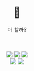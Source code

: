 
<div align="center">
  <div> 
    <h1>🙈</h1>
    <p>머 할까?</p>

  </div>
  <br>
  <br>
  <div>
<!--     <h2>✨ 스택 목록 ✨</h2> -->
    <img src="https://img.shields.io/badge/HTML-E34F26?style=flat-square&logo=HTML5&logoColor=white"/>
    <img src="https://img.shields.io/badge/CSS3-1572B6?style=flat-square&logo=css3&logoColor=white"/>
    <img src="https://img.shields.io/badge/JavaScript-F7DF1E?style=flat-square&logo=javascript&logoColor=white"/></br>
<!--     <img src="https://img.shields.io/badge/TypeScript-3178C6?style=flat-square&logo=typescript&logoColor=white"/> -->
    <img src="https://img.shields.io/badge/REACT-61DAFB?style=flat-square&logo=react&logoColor=white"/>
        <img src="https://img.shields.io/badge/Svelte-FF3E00?style=flat-square&logo=Svelte&logoColor=white"/>
    
<!--     <img src="https://img.shields.io/badge/Next.js-000000?style=flat-square&logo=nextdotjs&logoColor=white"/>
    <img src="https://img.shields.io/badge/Node.JS-339933?style=flat-square&logo=nodedotjs&logoColor=white"/> -->
  </div>
  <br>
  <br>
<!--   <div>
    <h2>✨ 프로젝트 ✨</h2>
    <div>
      <p>JS : TodoList </p>
    <p>React : Minitter</p
    </div>
  </div> -->



<!-- 
- 🔭 I’m currently working on ... ... oz
- 🌱 I’m currently learning ... ... git
- 👯 I’m looking to collaborate on ... ... ummmm
- 🤔 I’m looking for help with ... ..
- 💬 Ask me about ... .. 
- 📫 How to reach me: ... .. 
- 😄 Pronouns: ... .... 
- ⚡ Fun fact: ... .........


![Anurag's GitHub stats](https://github-readme-stats.vercel.app/api?username=sonsodockje&show_icons=true&theme=bear)

-->




</div>
